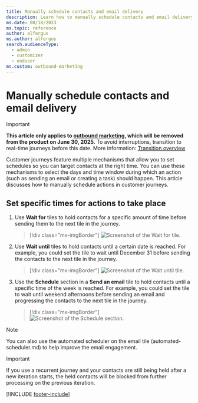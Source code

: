 ```yaml
---
title: Manually schedule contacts and email delivery
description: Learn how to manually schedule contacts and email delivery for customer journeys in Dynamics 365 Customer Insights - Journeys.
ms.date: 08/18/2023
ms.topic: reference
author: alfergus
ms.author: alfergus
search.audienceType: 
  - admin
  - customizer
  - enduser
ms.custom: outbound-marketing
---
```


# Manually schedule contacts and email delivery

> [!IMPORTANT]
> **This article only applies to [outbound marketing](user-guide.md), which will be removed from the product on June 30, 2025.** To avoid interruptions, transition to real-time journeys before this date. More information: [Transition overview](transition-overview.md)

Customer journeys feature multiple mechanisms that allow you to set schedules so you can target contacts at the right time. You can use these mechanisms to select the days and time window during which an action (such as sending an email or creating a task) should happen. This article discusses how to manually schedule actions in customer journeys.

## Set specific times for actions to take place

1. Use **Wait for** tiles to hold contacts for a specific amount of time before sending them to the next tile in the journey.

    > [!div class="mx-imgBorder"]
    > ![Screenshot of the Wait for tile.](media/customer-journey-wait-for.png "Screenshot of the Wait for tile")

1. Use **Wait until** tiles to hold contacts until a certain date is reached. For example, you could set the tile to wait until December 31 before sending the contacts to the next tile in the journey.

    > [!div class="mx-imgBorder"]
    > ![Screenshot of the Wait until tile.](media/customer-journey-wait-until.png "Screenshot of the Wait until tile")

1. Use the **Schedule** section in a **Send an email** tile to hold contacts until a specific time of the week is reached. For example, you could set the tile to wait until weekend afternoons before sending an email and progressing the contacts to the next tile in the journey.

    > [!div class="mx-imgBorder"]
    > ![Screenshot of the Schedule section.](media/customer-journey-schedule.png "Screenshot of the Schedule section")

> [!NOTE]
> You can also use the automated scheduler on the email tile (automated-scheduler.md) to help improve the email engagement.

> [!IMPORTANT]
> If you use a recurrent journey and your contacts are still being held after a new iteration starts, the held contacts will be blocked from further processing on the previous iteration.

[!INCLUDE [footer-include](./includes/footer-banner.md)]
